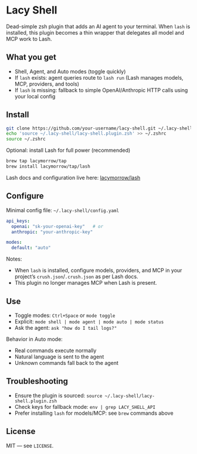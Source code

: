 # Lacy Shell

Dead-simple zsh plugin that adds an AI agent to your terminal. When `lash` is installed, this plugin becomes a thin wrapper that delegates all model and MCP work to Lash.

## What you get

- Shell, Agent, and Auto modes (toggle quickly)
- If `lash` exists: agent queries route to `lash run` (Lash manages models, MCP, providers, and tools)
- If `lash` is missing: fallback to simple OpenAI/Anthropic HTTP calls using your local config

## Install

```bash
git clone https://github.com/your-username/lacy-shell.git ~/.lacy-shell
echo 'source ~/.lacy-shell/lacy-shell.plugin.zsh' >> ~/.zshrc
source ~/.zshrc
```

Optional: install Lash for full power (recommended)

```bash
brew tap lacymorrow/tap
brew install lacymorrow/tap/lash
```

Lash docs and configuration live here: [lacymorrow/lash](https://github.com/lacymorrow/lash)

## Configure

Minimal config file: `~/.lacy-shell/config.yaml`

```yaml
api_keys:
  openai: "sk-your-openai-key"   # or
  anthropic: "your-anthropic-key"

modes:
  default: "auto"
```

Notes:

- When `lash` is installed, configure models, providers, and MCP in your project’s `crush.json`/`.crush.json` as per Lash docs.
- This plugin no longer manages MCP when Lash is present.

## Use

- Toggle modes: `Ctrl+Space` or `mode toggle`
- Explicit: `mode shell | mode agent | mode auto | mode status`
- Ask the agent: `ask "how do I tail logs?"`

Behavior in Auto mode:

- Real commands execute normally
- Natural language is sent to the agent
- Unknown commands fall back to the agent

## Troubleshooting

- Ensure the plugin is sourced: `source ~/.lacy-shell/lacy-shell.plugin.zsh`
- Check keys for fallback mode: `env | grep LACY_SHELL_API`
- Prefer installing `lash` for models/MCP: see `brew` commands above

## License

MIT — see `LICENSE`.
